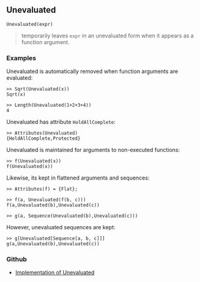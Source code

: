 ## Unevaluated

```
Unevaluated(expr)
```

> temporarily leaves `expr` in an unevaluated form when it appears as a function argument.
 
	
### Examples

Unevaluated is automatically removed when function arguments are evaluated:

```
>> Sqrt(Unevaluated(x))
Sqrt(x)

>> Length(Unevaluated(1+2+3+4))
4
```

Unevaluated has attribute `HoldAllComplete`:

```
>> Attributes(Unevaluated)
{HoldAllComplete,Protected}
```

Unevaluated is maintained for arguments to non-executed functions:

```
>> f(Unevaluated(x))
f(Unevaluated(x))
```

Likewise, its kept in flattened arguments and sequences:

```
>> Attributes(f) = {Flat};

>> f(a, Unevaluated(f(b, c)))
f(a,Unevaluated(b),Unevaluated(c))

>> g(a, Sequence(Unevaluated(b),Unevaluated(c)))
```

However, unevaluated sequences are kept:

```
>> g[Unevaluated[Sequence[a, b, c]]]
g(a,Unevaluated(b),Unevaluated(c))
```

### Github

* [Implementation of Unevaluated](https://github.com/axkr/symja_android_library/blob/master/symja_android_library/matheclipse-core/src/main/java/org/matheclipse/core/builtin/Programming.java#L3140) 
